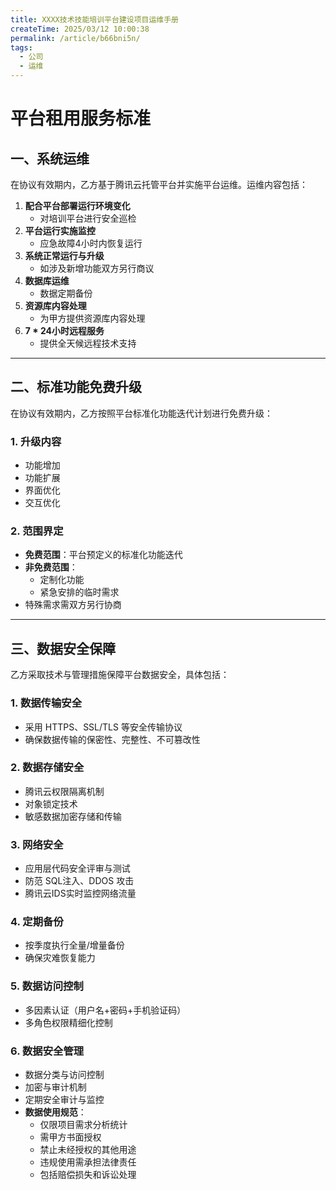 ```yaml
---
title: XXXX技术技能培训平台建设项目运维手册
createTime: 2025/03/12 10:00:38
permalink: /article/b66bni5n/
tags:
  - 公司
  - 运维
---
```


# 平台租用服务标准

## 一、系统运维
在协议有效期内，乙方基于腾讯云托管平台并实施平台运维。运维内容包括：

1. ​**配合平台部署运行环境变化**  
   - 对培训平台进行安全巡检
2. ​**平台运行实施监控**  
   - 应急故障4小时内恢复运行
3. ​**系统正常运行与升级**  
   - 如涉及新增功能双方另行商议
4. ​**数据库运维**  
   - 数据定期备份
5. ​**资源库内容处理**  
   - 为甲方提供资源库内容处理
6. ​**7 * 24小时远程服务**  
   - 提供全天候远程技术支持

---

## 二、标准功能免费升级
在协议有效期内，乙方按照平台标准化功能迭代计划进行免费升级：

### 1. 升级内容
- 功能增加
- 功能扩展
- 界面优化
- 交互优化

### 2. 范围界定
- ​**免费范围**：平台预定义的标准化功能迭代
- ​**非免费范围**：
  - 定制化功能
  - 紧急安排的临时需求
- 特殊需求需双方另行协商

---

## 三、数据安全保障
乙方采取技术与管理措施保障平台数据安全，具体包括：

### 1. 数据传输安全
- 采用 HTTPS、SSL/TLS 等安全传输协议
- 确保数据传输的保密性、完整性、不可篡改性

### 2. 数据存储安全
- 腾讯云权限隔离机制
- 对象锁定技术
- 敏感数据加密存储和传输

### 3. 网络安全
- 应用层代码安全评审与测试
- 防范 SQL注入、DDOS 攻击
- 腾讯云IDS实时监控网络流量

### 4. 定期备份
- 按季度执行全量/增量备份
- 确保灾难恢复能力

### 5. 数据访问控制
- 多因素认证（用户名+密码+手机验证码）
- 多角色权限精细化控制

### 6. 数据安全管理
- 数据分类与访问控制
- 加密与审计机制
- 定期安全审计与监控
- ​**数据使用规范**：
  - 仅限项目需求分析统计
  - 需甲方书面授权
  - 禁止未经授权的其他用途
  - 违规使用需承担法律责任
  - 包括赔偿损失和诉讼处理
